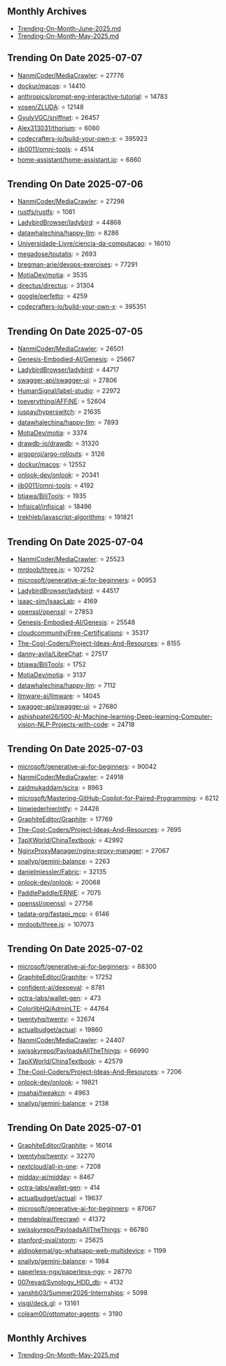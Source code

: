## Monthly Archives

- [Trending-On-Month-June-2025.md](./Trending-On-Month-June-2025.md)
- [Trending-On-Month-May-2025.md](./Trending-On-Month-May-2025.md)

## Trending On Date 2025-07-07

- [NanmiCoder/MediaCrawler](https://github.com/NanmiCoder/MediaCrawler): ⭐ 27776 
- [dockur/macos](https://github.com/dockur/macos): ⭐ 14410 
- [anthropics/prompt-eng-interactive-tutorial](https://github.com/anthropics/prompt-eng-interactive-tutorial): ⭐ 14783 
- [vosen/ZLUDA](https://github.com/vosen/ZLUDA): ⭐ 12148 
- [GyulyVGC/sniffnet](https://github.com/GyulyVGC/sniffnet): ⭐ 26457 
- [Alex313031/thorium](https://github.com/Alex313031/thorium): ⭐ 6080 
- [codecrafters-io/build-your-own-x](https://github.com/codecrafters-io/build-your-own-x): ⭐ 395923 
- [iib0011/omni-tools](https://github.com/iib0011/omni-tools): ⭐ 4514 
- [home-assistant/home-assistant.io](https://github.com/home-assistant/home-assistant.io): ⭐ 6860 

## Trending On Date 2025-07-06

- [NanmiCoder/MediaCrawler](https://github.com/NanmiCoder/MediaCrawler): ⭐ 27298 
- [rustfs/rustfs](https://github.com/rustfs/rustfs): ⭐ 1081 
- [LadybirdBrowser/ladybird](https://github.com/LadybirdBrowser/ladybird): ⭐ 44868 
- [datawhalechina/happy-llm](https://github.com/datawhalechina/happy-llm): ⭐ 8286 
- [Universidade-Livre/ciencia-da-computacao](https://github.com/Universidade-Livre/ciencia-da-computacao): ⭐ 16010 
- [megadose/toutatis](https://github.com/megadose/toutatis): ⭐ 2693 
- [bregman-arie/devops-exercises](https://github.com/bregman-arie/devops-exercises): ⭐ 77291 
- [MotiaDev/motia](https://github.com/MotiaDev/motia): ⭐ 3535 
- [directus/directus](https://github.com/directus/directus): ⭐ 31304 
- [google/perfetto](https://github.com/google/perfetto): ⭐ 4259 
- [codecrafters-io/build-your-own-x](https://github.com/codecrafters-io/build-your-own-x): ⭐ 395351 

## Trending On Date 2025-07-05

- [NanmiCoder/MediaCrawler](https://github.com/NanmiCoder/MediaCrawler): ⭐ 26501 
- [Genesis-Embodied-AI/Genesis](https://github.com/Genesis-Embodied-AI/Genesis): ⭐ 25667 
- [LadybirdBrowser/ladybird](https://github.com/LadybirdBrowser/ladybird): ⭐ 44717 
- [swagger-api/swagger-ui](https://github.com/swagger-api/swagger-ui): ⭐ 27806 
- [HumanSignal/label-studio](https://github.com/HumanSignal/label-studio): ⭐ 22972 
- [toeverything/AFFiNE](https://github.com/toeverything/AFFiNE): ⭐ 52604 
- [juspay/hyperswitch](https://github.com/juspay/hyperswitch): ⭐ 21635 
- [datawhalechina/happy-llm](https://github.com/datawhalechina/happy-llm): ⭐ 7893 
- [MotiaDev/motia](https://github.com/MotiaDev/motia): ⭐ 3374 
- [drawdb-io/drawdb](https://github.com/drawdb-io/drawdb): ⭐ 31320 
- [argoproj/argo-rollouts](https://github.com/argoproj/argo-rollouts): ⭐ 3126 
- [dockur/macos](https://github.com/dockur/macos): ⭐ 12552 
- [onlook-dev/onlook](https://github.com/onlook-dev/onlook): ⭐ 20341 
- [iib0011/omni-tools](https://github.com/iib0011/omni-tools): ⭐ 4192 
- [btjawa/BiliTools](https://github.com/btjawa/BiliTools): ⭐ 1935 
- [Infisical/infisical](https://github.com/Infisical/infisical): ⭐ 18496 
- [trekhleb/javascript-algorithms](https://github.com/trekhleb/javascript-algorithms): ⭐ 191821 

## Trending On Date 2025-07-04

- [NanmiCoder/MediaCrawler](https://github.com/NanmiCoder/MediaCrawler): ⭐ 25523 
- [mrdoob/three.js](https://github.com/mrdoob/three.js): ⭐ 107252 
- [microsoft/generative-ai-for-beginners](https://github.com/microsoft/generative-ai-for-beginners): ⭐ 90953 
- [LadybirdBrowser/ladybird](https://github.com/LadybirdBrowser/ladybird): ⭐ 44517 
- [isaac-sim/IsaacLab](https://github.com/isaac-sim/IsaacLab): ⭐ 4169 
- [openssl/openssl](https://github.com/openssl/openssl): ⭐ 27853 
- [Genesis-Embodied-AI/Genesis](https://github.com/Genesis-Embodied-AI/Genesis): ⭐ 25548 
- [cloudcommunity/Free-Certifications](https://github.com/cloudcommunity/Free-Certifications): ⭐ 35317 
- [The-Cool-Coders/Project-Ideas-And-Resources](https://github.com/The-Cool-Coders/Project-Ideas-And-Resources): ⭐ 8155 
- [danny-avila/LibreChat](https://github.com/danny-avila/LibreChat): ⭐ 27517 
- [btjawa/BiliTools](https://github.com/btjawa/BiliTools): ⭐ 1752 
- [MotiaDev/motia](https://github.com/MotiaDev/motia): ⭐ 3137 
- [datawhalechina/happy-llm](https://github.com/datawhalechina/happy-llm): ⭐ 7112 
- [llmware-ai/llmware](https://github.com/llmware-ai/llmware): ⭐ 14045 
- [swagger-api/swagger-ui](https://github.com/swagger-api/swagger-ui): ⭐ 27680 
- [ashishpatel26/500-AI-Machine-learning-Deep-learning-Computer-vision-NLP-Projects-with-code](https://github.com/ashishpatel26/500-AI-Machine-learning-Deep-learning-Computer-vision-NLP-Projects-with-code): ⭐ 24718 

## Trending On Date 2025-07-03

- [microsoft/generative-ai-for-beginners](https://github.com/microsoft/generative-ai-for-beginners): ⭐ 90042 
- [NanmiCoder/MediaCrawler](https://github.com/NanmiCoder/MediaCrawler): ⭐ 24918 
- [zaidmukaddam/scira](https://github.com/zaidmukaddam/scira): ⭐ 8963 
- [microsoft/Mastering-GitHub-Copilot-for-Paired-Programming](https://github.com/microsoft/Mastering-GitHub-Copilot-for-Paired-Programming): ⭐ 6212 
- [binwiederhier/ntfy](https://github.com/binwiederhier/ntfy): ⭐ 24426 
- [GraphiteEditor/Graphite](https://github.com/GraphiteEditor/Graphite): ⭐ 17769 
- [The-Cool-Coders/Project-Ideas-And-Resources](https://github.com/The-Cool-Coders/Project-Ideas-And-Resources): ⭐ 7695 
- [TapXWorld/ChinaTextbook](https://github.com/TapXWorld/ChinaTextbook): ⭐ 42992 
- [NginxProxyManager/nginx-proxy-manager](https://github.com/NginxProxyManager/nginx-proxy-manager): ⭐ 27067 
- [snailyp/gemini-balance](https://github.com/snailyp/gemini-balance): ⭐ 2263 
- [danielmiessler/Fabric](https://github.com/danielmiessler/Fabric): ⭐ 32135 
- [onlook-dev/onlook](https://github.com/onlook-dev/onlook): ⭐ 20068 
- [PaddlePaddle/ERNIE](https://github.com/PaddlePaddle/ERNIE): ⭐ 7075 
- [openssl/openssl](https://github.com/openssl/openssl): ⭐ 27756 
- [tadata-org/fastapi_mcp](https://github.com/tadata-org/fastapi_mcp): ⭐ 6146 
- [mrdoob/three.js](https://github.com/mrdoob/three.js): ⭐ 107073 

## Trending On Date 2025-07-02

- [microsoft/generative-ai-for-beginners](https://github.com/microsoft/generative-ai-for-beginners): ⭐ 88300 
- [GraphiteEditor/Graphite](https://github.com/GraphiteEditor/Graphite): ⭐ 17252 
- [confident-ai/deepeval](https://github.com/confident-ai/deepeval): ⭐ 8781 
- [octra-labs/wallet-gen](https://github.com/octra-labs/wallet-gen): ⭐ 473 
- [ColorlibHQ/AdminLTE](https://github.com/ColorlibHQ/AdminLTE): ⭐ 44764 
- [twentyhq/twenty](https://github.com/twentyhq/twenty): ⭐ 32674 
- [actualbudget/actual](https://github.com/actualbudget/actual): ⭐ 19860 
- [NanmiCoder/MediaCrawler](https://github.com/NanmiCoder/MediaCrawler): ⭐ 24407 
- [swisskyrepo/PayloadsAllTheThings](https://github.com/swisskyrepo/PayloadsAllTheThings): ⭐ 66990 
- [TapXWorld/ChinaTextbook](https://github.com/TapXWorld/ChinaTextbook): ⭐ 42579 
- [The-Cool-Coders/Project-Ideas-And-Resources](https://github.com/The-Cool-Coders/Project-Ideas-And-Resources): ⭐ 7206 
- [onlook-dev/onlook](https://github.com/onlook-dev/onlook): ⭐ 19821 
- [jnsahaj/tweakcn](https://github.com/jnsahaj/tweakcn): ⭐ 4963 
- [snailyp/gemini-balance](https://github.com/snailyp/gemini-balance): ⭐ 2138 

## Trending On Date 2025-07-01

- [GraphiteEditor/Graphite](https://github.com/GraphiteEditor/Graphite): ⭐ 16014 
- [twentyhq/twenty](https://github.com/twentyhq/twenty): ⭐ 32270 
- [nextcloud/all-in-one](https://github.com/nextcloud/all-in-one): ⭐ 7208 
- [midday-ai/midday](https://github.com/midday-ai/midday): ⭐ 8467 
- [octra-labs/wallet-gen](https://github.com/octra-labs/wallet-gen): ⭐ 414 
- [actualbudget/actual](https://github.com/actualbudget/actual): ⭐ 19637 
- [microsoft/generative-ai-for-beginners](https://github.com/microsoft/generative-ai-for-beginners): ⭐ 87067 
- [mendableai/firecrawl](https://github.com/mendableai/firecrawl): ⭐ 41372 
- [swisskyrepo/PayloadsAllTheThings](https://github.com/swisskyrepo/PayloadsAllTheThings): ⭐ 66780 
- [stanford-oval/storm](https://github.com/stanford-oval/storm): ⭐ 25625 
- [aldinokemal/go-whatsapp-web-multidevice](https://github.com/aldinokemal/go-whatsapp-web-multidevice): ⭐ 1199 
- [snailyp/gemini-balance](https://github.com/snailyp/gemini-balance): ⭐ 1984 
- [paperless-ngx/paperless-ngx](https://github.com/paperless-ngx/paperless-ngx): ⭐ 28770 
- [007revad/Synology_HDD_db](https://github.com/007revad/Synology_HDD_db): ⭐ 4132 
- [vanshb03/Summer2026-Internships](https://github.com/vanshb03/Summer2026-Internships): ⭐ 5098 
- [visgl/deck.gl](https://github.com/visgl/deck.gl): ⭐ 13161 
- [coleam00/ottomator-agents](https://github.com/coleam00/ottomator-agents): ⭐ 3190 

## Monthly Archives

- [Trending-On-Month-May-2025.md](./Trending-On-Month-May-2025.md)